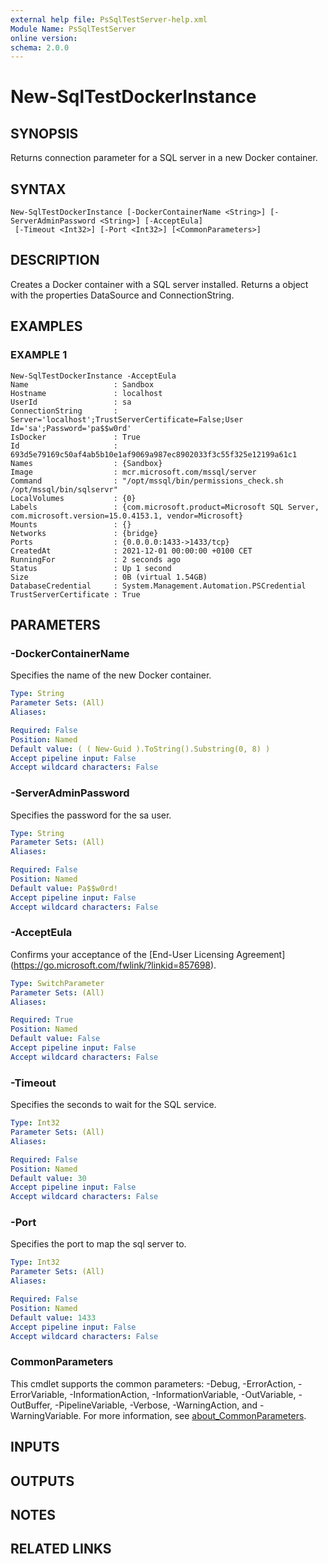 ```yaml
---
external help file: PsSqlTestServer-help.xml
Module Name: PsSqlTestServer
online version:
schema: 2.0.0
---
```


# New-SqlTestDockerInstance

## SYNOPSIS
Returns connection parameter for a SQL server in a new Docker container.

## SYNTAX

```
New-SqlTestDockerInstance [-DockerContainerName <String>] [-ServerAdminPassword <String>] [-AcceptEula]
 [-Timeout <Int32>] [-Port <Int32>] [<CommonParameters>]
```

## DESCRIPTION
Creates a Docker container with a SQL server installed.
Returns a object with the properties DataSource and ConnectionString.

## EXAMPLES

### EXAMPLE 1
```
New-SqlTestDockerInstance -AcceptEula
Name                   : Sandbox
Hostname               : localhost
UserId                 : sa
ConnectionString       : Server='localhost';TrustServerCertificate=False;User Id='sa';Password='pa$$w0rd'
IsDocker               : True
Id                     : 693d5e79169c50af4ab5b10e1af9069a987ec8902033f3c55f325e12199a61c1
Names                  : {Sandbox}
Image                  : mcr.microsoft.com/mssql/server
Command                : "/opt/mssql/bin/permissions_check.sh /opt/mssql/bin/sqlservr"
LocalVolumes           : {0}
Labels                 : {com.microsoft.product=Microsoft SQL Server, com.microsoft.version=15.0.4153.1, vendor=Microsoft}
Mounts                 : {}
Networks               : {bridge}
Ports                  : {0.0.0.0:1433->1433/tcp}
CreatedAt              : 2021-12-01 00:00:00 +0100 CET
RunningFor             : 2 seconds ago
Status                 : Up 1 second
Size                   : 0B (virtual 1.54GB)
DatabaseCredential     : System.Management.Automation.PSCredential
TrustServerCertificate : True
```

## PARAMETERS

### -DockerContainerName
Specifies the name of the new Docker container.

```yaml
Type: String
Parameter Sets: (All)
Aliases:

Required: False
Position: Named
Default value: ( ( New-Guid ).ToString().Substring(0, 8) )
Accept pipeline input: False
Accept wildcard characters: False
```

### -ServerAdminPassword
Specifies the password for the sa user.

```yaml
Type: String
Parameter Sets: (All)
Aliases:

Required: False
Position: Named
Default value: Pa$$w0rd!
Accept pipeline input: False
Accept wildcard characters: False
```

### -AcceptEula
Confirms your acceptance of the \[End-User Licensing Agreement\](https://go.microsoft.com/fwlink/?linkid=857698).

```yaml
Type: SwitchParameter
Parameter Sets: (All)
Aliases:

Required: True
Position: Named
Default value: False
Accept pipeline input: False
Accept wildcard characters: False
```

### -Timeout
Specifies the seconds to wait for the SQL service.

```yaml
Type: Int32
Parameter Sets: (All)
Aliases:

Required: False
Position: Named
Default value: 30
Accept pipeline input: False
Accept wildcard characters: False
```

### -Port
Specifies the port to map the sql server to.

```yaml
Type: Int32
Parameter Sets: (All)
Aliases:

Required: False
Position: Named
Default value: 1433
Accept pipeline input: False
Accept wildcard characters: False
```

### CommonParameters
This cmdlet supports the common parameters: -Debug, -ErrorAction, -ErrorVariable, -InformationAction, -InformationVariable, -OutVariable, -OutBuffer, -PipelineVariable, -Verbose, -WarningAction, and -WarningVariable. For more information, see [about_CommonParameters](http://go.microsoft.com/fwlink/?LinkID=113216).

## INPUTS

## OUTPUTS

## NOTES

## RELATED LINKS
